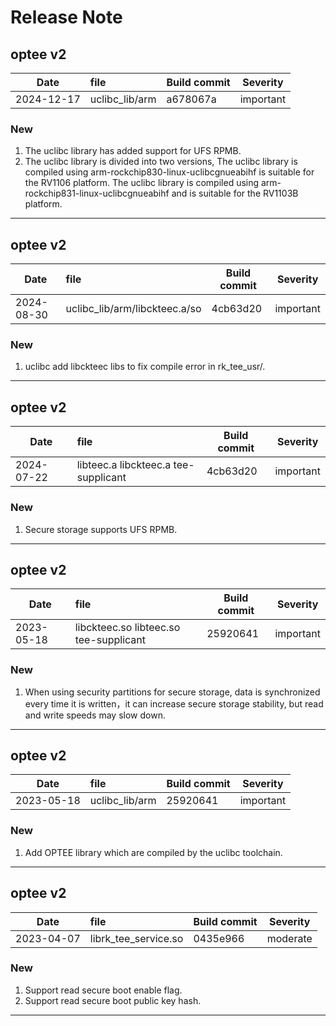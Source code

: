 # Release Note

## optee v2

| Date       | file           | Build commit | Severity  |
| ---------- | :------------- | ------------ | --------- |
| 2024-12-17 | uclibc_lib/arm | a678067a     | important |

### New

1. The uclibc library has added support for UFS RPMB.
2. The uclibc library is divided into two versions, The uclibc library is compiled using arm-rockchip830-linux-uclibcgnueabihf is suitable for the RV1106 platform. The uclibc library is compiled using arm-rockchip831-linux-uclibcgnueabihf and is suitable for the RV1103B platform.

------

## optee v2

| Date       | file                                 | Build commit | Severity  |
| ---------- | :----------------------------------- | ------------ | --------- |
| 2024-08-30 | uclibc_lib/arm/libckteec.a/so        | 4cb63d20     | important |

### New

1. uclibc add libckteec libs to fix compile error in rk_tee_usr/.

------

## optee v2

| Date       | file                                 | Build commit | Severity  |
| ---------- | :----------------------------------- | ------------ | --------- |
| 2024-07-22 | libteec.a libckteec.a tee-supplicant | 4cb63d20     | important |

### New

1. Secure storage supports UFS RPMB.

------

## optee v2

| Date       | file                                   | Build commit | Severity  |
| ---------- | :------------------------------------- | ------------ | --------- |
| 2023-05-18 | libckteec.so libteec.so tee-supplicant | 25920641     | important |

### New

1. When using security partitions for secure storage, data is synchronized every time it is written，it can increase secure storage stability, but read and write speeds may slow down.

------

## optee v2

| Date       | file           | Build commit | Severity  |
| ---------- | :------------- | ------------ | --------- |
| 2023-05-18 | uclibc_lib/arm | 25920641     | important |

### New

1. Add OPTEE library which are compiled by the uclibc toolchain.

---

## optee v2

| Date       | file                 | Build commit | Severity |
| ---------- | :------------------- | ------------ | -------- |
| 2023-04-07 | librk_tee_service.so | 0435e966     | moderate |

### New

1. Support read secure boot enable flag.
2. Support read secure boot public key hash.

---
